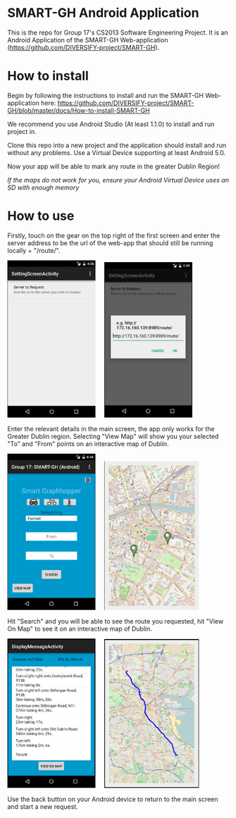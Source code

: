 # SMART-GH Android Application

This is the repo for Group 17's CS2013 Software Engineering Project.
It is an Android Application of the SMART-GH Web-application (https://github.com/DIVERSIFY-project/SMART-GH).

# How to install

Begin by following the instructions to install and run the SMART-GH Web-application here: https://github.com/DIVERSIFY-project/SMART-GH/blob/master/docs/How-to-install-SMART-GH

We recommend you use Android Studio (At least 1.1.0) to install and run project in.

Clone this repo into a new project and the application should install and run without any problems. 
Use a Virtual Device supporting at least Android 5.0. 

Now your app will be able to mark any route in the greater Dublin Region!

*If the maps do not work for you, ensure your Android Virtual Device uses an SD with enough memory*

# How to use

Firstly, touch on the gear on the top right of the first screen and enter the server address to be the url of the web-app that should still be running locally + "/route/".

<div>
  <p>
    <img src="/HowToUse/UrlSelectSetting.png" width="200"/>
    &nbsp;&nbsp;&nbsp;
    <img src="/HowToUse/UrlSelectSettingInput.png" width="200"/>
  </p>
</div>

Enter the relevant details in the main screen, the app only works for the Greater Dublin region.
Selecting "View Map" will show you your selected "To" and "From" points on an interactive map of Dublin.

<div>
  <p>
    <img src="/HowToUse/MainScreen.png" width="200"/>
    &nbsp;&nbsp;&nbsp;
    <img src="/HowToUse/MapSelectScreen.png" width="215"/>
  </p>
</div>
Hit "Search" and you will be able to see the route you requested, hit "View On Map" to see it on an interactive map of Dublin.

<div>
  <p>
    <img src="/HowToUse/InfoScreen.png" width="200"/>
    &nbsp;&nbsp;&nbsp;
    <img src="/HowToUse/LongMapRouteScreen.png" width="215"/>
  </p>
</div>

Use the back button on your Android device to return to the main screen and start a new request.
